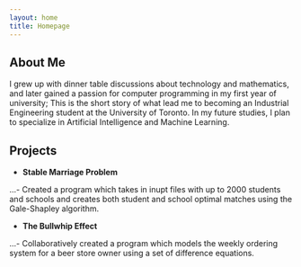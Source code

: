 ```yaml
---
layout: home
title: Homepage
---
```


## **About Me**

I grew up with dinner table discussions about technology and mathematics, and later gained a passion for computer programming in my first year of university; This is the short story of what lead me to becoming an Industrial Engineering student at the University of Toronto. In my future studies, I plan to specialize in Artificial Intelligence and Machine Learning.


## **Projects** 

- **Stable Marriage Problem**

...- Created a program which takes in inupt files with up to 2000 students and schools and creates both student and school optimal matches using the Gale-Shapley algorithm.

- **The Bullwhip Effect**

...- Collaboratively created a program which models the weekly ordering system for a beer store owner using a set of difference equations.

